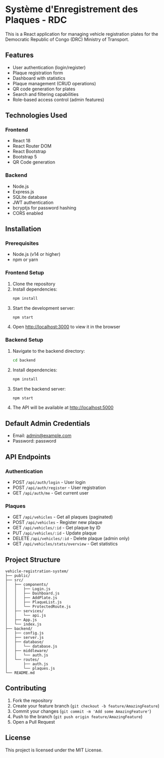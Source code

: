 # Système d'Enregistrement des Plaques - RDC

This is a React application for managing vehicle registration plates for the Democratic Republic of Congo (DRC) Ministry of Transport.

## Features

- User authentication (login/register)
- Plaque registration form
- Dashboard with statistics
- Plaque management (CRUD operations)
- QR code generation for plates
- Search and filtering capabilities
- Role-based access control (admin features)

## Technologies Used

### Frontend
- React 18
- React Router DOM
- React Bootstrap
- Bootstrap 5
- QR Code generation

### Backend
- Node.js
- Express.js
- SQLite database
- JWT authentication
- bcryptjs for password hashing
- CORS enabled

## Installation

### Prerequisites
- Node.js (v14 or higher)
- npm or yarn

### Frontend Setup
1. Clone the repository
2. Install dependencies:
   ```bash
   npm install
   ```
3. Start the development server:
   ```bash
   npm start
   ```
4. Open [http://localhost:3000](http://localhost:3000) to view it in the browser

### Backend Setup
1. Navigate to the backend directory:
   ```bash
   cd backend
   ```
2. Install dependencies:
   ```bash
   npm install
   ```
3. Start the backend server:
   ```bash
   npm start
   ```
4. The API will be available at [http://localhost:5000](http://localhost:5000)

## Default Admin Credentials
- Email: admin@example.com
- Password: password

## API Endpoints

### Authentication
- POST `/api/auth/login` - User login
- POST `/api/auth/register` - User registration
- GET `/api/auth/me` - Get current user

### Plaques
- GET `/api/vehicles` - Get all plaques (paginated)
- POST `/api/vehicles` - Register new plaque
- GET `/api/vehicles/:id` - Get plaque by ID
- PUT `/api/vehicles/:id` - Update plaque
- DELETE `/api/vehicles/:id` - Delete plaque (admin only)
- GET `/api/vehicles/stats/overview` - Get statistics

## Project Structure

```
vehicle-registration-system/
├── public/
├── src/
│   ├── components/
│   │   ├── Login.js
│   │   ├── Dashboard.js
│   │   ├── AddPlate.js
│   │   ├── PlaqueList.js
│   │   └── ProtectedRoute.js
│   ├── services/
│   │   └── api.js
│   ├── App.js
│   └── index.js
├── backend/
│   ├── config.js
│   ├── server.js
│   ├── database/
│   │   └── database.js
│   ├── middleware/
│   │   └── auth.js
│   └── routes/
│       ├── auth.js
│       └── plaques.js
└── README.md
```

## Contributing

1. Fork the repository
2. Create your feature branch (`git checkout -b feature/AmazingFeature`)
3. Commit your changes (`git commit -m 'Add some AmazingFeature'`)
4. Push to the branch (`git push origin feature/AmazingFeature`)
5. Open a Pull Request

## License

This project is licensed under the MIT License.
